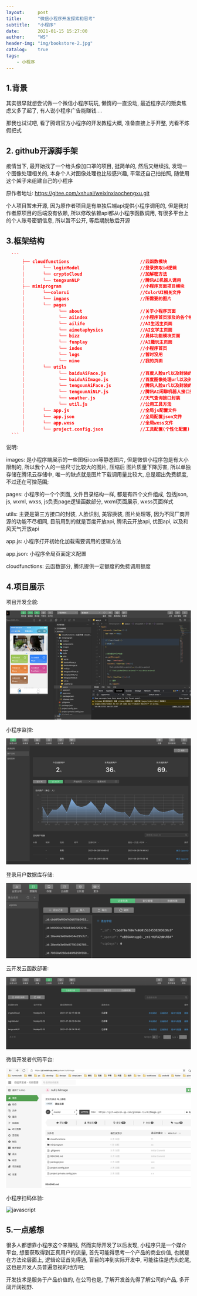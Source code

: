 ```yaml
---
layout:     post
title:      "微信小程序开发探索和思考"
subtitle:   "小程序"
date:       2021-01-15 15:27:00
author:     "WS"
header-img: "img/bookstore-2.jpg"
catalog:    true
tags:
    - 小程序
---
```


## 1.背景

  其实很早就想尝试做一个微信小程序玩玩, 懒惰的一直没动, 最近程序员的贩卖焦虑又多了起了, 有人说小程序广告能赚钱....

  那我也试试吧, 看了腾讯官方小程序的开发教程大概, 准备直接上手开整, 光看不炼假把式

## 2. github开源脚手架

  疫情当下, 最开始找了一个给头像加口罩的项目, 挺简单的, 然后又继续找, 发现一个图像处理相关的, 本身个人对图像处理也比较感兴趣, 平常还自己拍拍照, 随使用这个架子来组建自己的小程序

  原作者地址: https://gitee.com/xshuai/weixinxiaochengxu.git

  个人项目暂未开源, 因为原作者项目是有单独后端api提供小程序调用的, 但是我对作者原项目的后端没有依赖, 所以修改依赖api都从小程序函数调用, 有很多平台上的个人账号密钥信息, 所以暂不公开, 等后期脱敏后开源

## 3.框架结构

````json
  ```
      ├── cloudfunctions                           //云函数模块
      │       └── loginModel                       //登录换取id逻辑
      │       └── cryptoCloud                      //加解密方法
      │       └── tengxunNLP                       //腾讯AI机器人调用
      ├── miniprogram                              //小程序页面项目模块
      │       └──colorui                           //ColorUI相关文件
      │       └── imgaes                           //所需要的图片
      │       └── pages                               
      │             └── about                      //关于小程序页面  
      │             └── aiindex                    //小程序首页涉及的各个模块的页面
      │             └── ailife                     //AI生活主页面
      │             └── aimetaphysics              //AI玄学主页面      
      │             └── bizz                       //具体功能模块页面
      │             └── funplay                    //AI趣玩主页面  
      │             └── index                      //小程序首页  
      │             └── logs                       //暂时没用  
      │             └── mine                       //我的页面
      │       └── utils                                
      │             └── baiduAiFace.js             //百度人脸url以及封装的接口调用方法
      │             └── baiduAiImage.js            //百度图像处理url以及封装的接口调用方法
      │             └── tengxunAiFace.js           //腾讯人脸url以及封装的接口调用方法    
      │             └── tengxunAiNLP.js            //腾讯AI闲聊机器人接口封装
      │             └── weather.js                 //天气查询接口封装 
      │             └── util.js                    //公用工具方法
      │       └── app.js                           //全局js配置文件
      │       └── app.json                         //全局配置json文件
      │       └── app.wxss                         //全局wxss文件
      │       └── project.config.json              //工具配置(个性化配置)
  ```
````

说明:

  images: 是小程序端展示的一些图标icon等静态图片, 但是微信小程序包是有大小限制的, 所以我个人的一些尺寸比较大的图片, 压缩后 图片质量下降厉害, 所以单独存储在腾讯云存储中, 唯一的缺点就是图片下载调用量比较大, 总是超出免费额度,不过还在可控范围;

   pages: 小程序的一个个页面, 文件目录结构一样, 都是有四个文件组成, 包括json, js, wxml, wxss, js负责page逻辑函数部分, wxml页面展示, wxss页面样式

  utils: 主要是第三方接口的封装, 人脸识别, 美容换装, 图片处理等, 因为不同厂商开源的功能不尽相同, 目前用到的就是百度开放api, 腾讯云开放api, 优图api, 以及和风天气开放api

  app.js: 小程序打开初始化加载需要调用的逻辑方法

  app.json: 小程序全局页面定义配置

  cloudfunctions: 云函数部分, 腾讯提供一定额度的免费调用额度

## 4.项目展示

项目开发全貌:

![javascript](/img/xiaochengxu-1.png)

小程序监控:

![javascript](/img/xiaochengxu-2.png)

登录用户数据库存储:

![javascript](/img/xiaochengxu-3.png)

云开发云函数部署:

![javascript](/img/xiaochengxu-4.png)

微信开发者代码平台:

![javascript](/img/xiaochengxu-5.png)

小程序扫码体验:

![javascript](/img/xiaochengxu.png)

## 5.一点感想

  很多人都想靠小程序这个来赚钱, 然而实际开发了以后发现, 小程序只是一个媒介平台, 想要获取得到正真用户的流量, 首先可能得思考一个产品的商业价值, 也就是在方法论层面上, 逻辑论证首先得通, 盲目的冲到实际开发中, 可能往往是虎头蛇尾, 这也是开发人员普遍忽视的地方吧;

  开发技术是服务于产品价值的, 在公司也是, 了解开发首先得了解公司的产品, 多开阔开阔视野.
